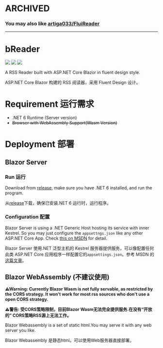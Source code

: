 # ARCHIVED 
### You may also like [artiga033/FluiReader](github.com/artiga033/FluiReader)

---

# bReader
[![](https://img.shields.io/github/v/release/artiga033/bReader)](https://github.com/artiga033/bReader/releases)
[![](https://img.shields.io/badge/-Blazor-%23780C93?logo=blazor)](https://blazor.net)
[![](https://img.shields.io/badge/-6.0-%234169AA?logo=.NET)](https://dot.net)

A RSS Reader built with ASP.NET Core Blazor in fluent design style.

ASP.NET Core Blazor 构建的 RSS 阅读器，采用 Fluent Design 设计。

# Requirement 运行需求

- .NET 6 Runtime (Server version)
- ~~Browser with WebAssembly Support(Wasm Version)~~

# Deployment 部署

## Blazor Server

### Run 运行

Download from [release](https://github.com/artiga033/bReader/releases), make sure you have .NET 6 installed, and run the program.

从[release](https://github.com/artiga033/bReader/releases)下载，确保已安装.NET 6 运行时，运行程序。

### Configuration 配置

Blazor Server is using a .NET Generic Host hosting its service with inner Kestrel. So you may just configure the `appsettngs.json` like any other ASP.NET Core App. Check [this on MSDN](https://docs.microsoft.com/en-us/aspnet/core/fundamentals/servers/kestrel/endpoints?view=aspnetcore-6.0) for detail.

Blazor Server 使用.NET 泛型主机的 Kestrel 服务器提供服务，可以像配置任何此类 ASP.NET Core 应用程序一样配置它的`appsettings.json`。参考 MSDN 的[这篇文章](https://docs.microsoft.com/zh-cn/aspnet/core/fundamentals/servers/kestrel/endpoints?view=aspnetcore-6.0)。

## Blazor WebAssembly (不建议使用)
**⚠Warning: Currently Blazor Wasm is not fully servable, as restricted by the CORS strategy. It won't work for most rss sources who don't use a open CORS strategy.**

**⚠警告: 受CORS策略限制，目前Blazor Wasm无法完全提供服务.在没有“开放的” CORS策略RSS源上无法工作。**

Blazor Webassembly is a set of static html.You may serve it with any web server you like.

Blazor Webassembly 是静态html。可以使用Web服务器直接部署。
